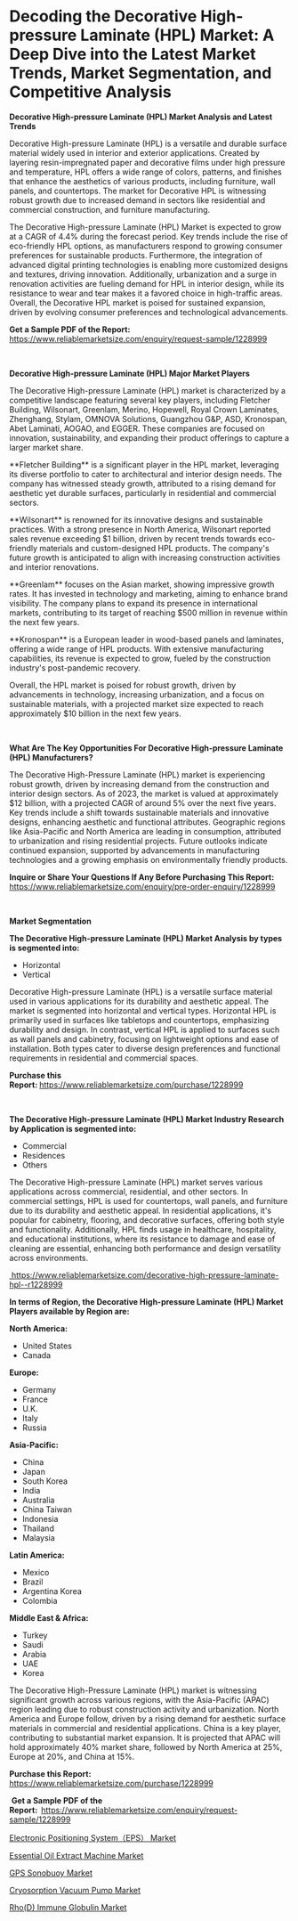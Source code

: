 <p><h1>Decoding the Decorative High-pressure Laminate (HPL) Market: A Deep Dive into the Latest Market Trends, Market Segmentation, and Competitive Analysis</h1></p><p><strong>Decorative High-pressure Laminate (HPL) Market Analysis and Latest Trends</strong></p>
<p><p>Decorative High-pressure Laminate (HPL) is a versatile and durable surface material widely used in interior and exterior applications. Created by layering resin-impregnated paper and decorative films under high pressure and temperature, HPL offers a wide range of colors, patterns, and finishes that enhance the aesthetics of various products, including furniture, wall panels, and countertops. The market for Decorative HPL is witnessing robust growth due to increased demand in sectors like residential and commercial construction, and furniture manufacturing.</p><p>The Decorative High-pressure Laminate (HPL) Market is expected to grow at a CAGR of 4.4% during the forecast period. Key trends include the rise of eco-friendly HPL options, as manufacturers respond to growing consumer preferences for sustainable products. Furthermore, the integration of advanced digital printing technologies is enabling more customized designs and textures, driving innovation. Additionally, urbanization and a surge in renovation activities are fueling demand for HPL in interior design, while its resistance to wear and tear makes it a favored choice in high-traffic areas. Overall, the Decorative HPL market is poised for sustained expansion, driven by evolving consumer preferences and technological advancements.</p></p>
<p><strong>Get a Sample PDF of the Report:&nbsp;</strong> <a href="https://www.reliablemarketsize.com/enquiry/request-sample/1228999?utm_campaign=1888&utm_medium=2&utm_source=Github&utm_content=ia&utm_term=26032025&utm_id=decorative-high-pressure-laminate-hpl">https://www.reliablemarketsize.com/enquiry/request-sample/1228999</a></p>
<p>&nbsp;</p>
<p><strong>Decorative High-pressure Laminate (HPL) Major Market Players</strong></p>
<p><p>The Decorative High-pressure Laminate (HPL) market is characterized by a competitive landscape featuring several key players, including Fletcher Building, Wilsonart, Greenlam, Merino, Hopewell, Royal Crown Laminates, Zhenghang, Stylam, OMNOVA Solutions, Guangzhou G&P, ASD, Kronospan, Abet Laminati, AOGAO, and EGGER. These companies are focused on innovation, sustainability, and expanding their product offerings to capture a larger market share.</p><p>**Fletcher Building** is a significant player in the HPL market, leveraging its diverse portfolio to cater to architectural and interior design needs. The company has witnessed steady growth, attributed to a rising demand for aesthetic yet durable surfaces, particularly in residential and commercial sectors.</p><p>**Wilsonart** is renowned for its innovative designs and sustainable practices. With a strong presence in North America, Wilsonart reported sales revenue exceeding $1 billion, driven by recent trends towards eco-friendly materials and custom-designed HPL products. The company's future growth is anticipated to align with increasing construction activities and interior renovations.</p><p>**Greenlam** focuses on the Asian market, showing impressive growth rates. It has invested in technology and marketing, aiming to enhance brand visibility. The company plans to expand its presence in international markets, contributing to its target of reaching $500 million in revenue within the next few years.</p><p>**Kronospan** is a European leader in wood-based panels and laminates, offering a wide range of HPL products. With extensive manufacturing capabilities, its revenue is expected to grow, fueled by the construction industry's post-pandemic recovery.</p><p>Overall, the HPL market is poised for robust growth, driven by advancements in technology, increasing urbanization, and a focus on sustainable materials, with a projected market size expected to reach approximately $10 billion in the next few years.</p></p>
<p>&nbsp;</p>
<p><strong>What Are The Key Opportunities For Decorative High-pressure Laminate (HPL) Manufacturers?</strong></p>
<p><p>The Decorative High-Pressure Laminate (HPL) market is experiencing robust growth, driven by increasing demand from the construction and interior design sectors. As of 2023, the market is valued at approximately $12 billion, with a projected CAGR of around 5% over the next five years. Key trends include a shift towards sustainable materials and innovative designs, enhancing aesthetic and functional attributes. Geographic regions like Asia-Pacific and North America are leading in consumption, attributed to urbanization and rising residential projects. Future outlooks indicate continued expansion, supported by advancements in manufacturing technologies and a growing emphasis on environmentally friendly products.</p></p>
<p><strong>Inquire or Share Your Questions If Any Before Purchasing This Report:</strong> <a href="https://www.reliablemarketsize.com/enquiry/pre-order-enquiry/1228999?utm_campaign=1888&utm_medium=2&utm_source=Github&utm_content=ia&utm_term=26032025&utm_id=decorative-high-pressure-laminate-hpl">https://www.reliablemarketsize.com/enquiry/pre-order-enquiry/1228999</a></p>
<p>&nbsp;</p>
<p><strong>Market Segmentation</strong></p>
<p><strong>The Decorative High-pressure Laminate (HPL) Market Analysis by types is segmented into:</strong></p>
<p><ul><li>Horizontal</li><li>Vertical</li></ul></p>
<p><p>Decorative High-pressure Laminate (HPL) is a versatile surface material used in various applications for its durability and aesthetic appeal. The market is segmented into horizontal and vertical types. Horizontal HPL is primarily used in surfaces like tabletops and countertops, emphasizing durability and design. In contrast, vertical HPL is applied to surfaces such as wall panels and cabinetry, focusing on lightweight options and ease of installation. Both types cater to diverse design preferences and functional requirements in residential and commercial spaces.</p></p>
<p><strong>Purchase this Report:&nbsp;</strong><a href="https://www.reliablemarketsize.com/purchase/1228999?utm_campaign=1888&utm_medium=2&utm_source=Github&utm_content=ia&utm_term=26032025&utm_id=decorative-high-pressure-laminate-hpl">https://www.reliablemarketsize.com/purchase/1228999</a></p>
<p>&nbsp;</p>
<p><strong>The Decorative High-pressure Laminate (HPL) Market Industry Research by Application is segmented into:</strong></p>
<p><ul><li>Commercial</li><li>Residences</li><li>Others</li></ul></p>
<p><p>The Decorative High-pressure Laminate (HPL) market serves various applications across commercial, residential, and other sectors. In commercial settings, HPL is used for countertops, wall panels, and furniture due to its durability and aesthetic appeal. In residential applications, it's popular for cabinetry, flooring, and decorative surfaces, offering both style and functionality. Additionally, HPL finds usage in healthcare, hospitality, and educational institutions, where its resistance to damage and ease of cleaning are essential, enhancing both performance and design versatility across environments.</p></p>
<p><a href="https://www.reliablemarketsize.com/decorative-high-pressure-laminate-hpl--r1228999?utm_campaign=1888&utm_medium=2&utm_source=Github&utm_content=ia&utm_term=26032025&utm_id=decorative-high-pressure-laminate-hpl">&nbsp;https://www.reliablemarketsize.com/decorative-high-pressure-laminate-hpl--r1228999</a></p>
<p><strong>In terms of Region, the Decorative High-pressure Laminate (HPL) Market Players available by Region are:</strong></p>
<p>
    <p> <strong> North America: </strong>
        <ul>
            <li>United States</li>
            <li>Canada</li>
        </ul>
        </p> 
    <p> <strong> Europe: </strong>
        <ul>
            <li>Germany</li>
            <li>France</li>
            <li>U.K.</li>
            <li>Italy</li>
            <li>Russia</li>
        </ul>
        </p> 
    <p> <strong> Asia-Pacific: </strong>
        <ul>
            <li>China</li>
            <li>Japan</li>
            <li>South Korea</li>
            <li>India</li>
            <li>Australia</li>
            <li>China Taiwan</li>
            <li>Indonesia</li>
            <li>Thailand</li>
            <li>Malaysia</li>
        </ul>
        </p> 
    <p> <strong> Latin America: </strong>
        <ul>
            <li>Mexico</li>
            <li>Brazil</li>
            <li>Argentina Korea</li>
            <li>Colombia</li>
        </ul>
        </p> 
    <p> <strong> Middle East & Africa: </strong>
        <ul>
            <li>Turkey</li>
            <li>Saudi</li>
            <li>Arabia</li>
            <li>UAE</li>
            <li>Korea</li>
        </ul>
    </p>
    </p>
<p><p>The Decorative High-Pressure Laminate (HPL) market is witnessing significant growth across various regions, with the Asia-Pacific (APAC) region leading due to robust construction activity and urbanization. North America and Europe follow, driven by a rising demand for aesthetic surface materials in commercial and residential applications. China is a key player, contributing to substantial market expansion. It is projected that APAC will hold approximately 40% market share, followed by North America at 25%, Europe at 20%, and China at 15%.</p></p>
<p><strong>Purchase this Report: </strong><a href="https://www.reliablemarketsize.com/purchase/1228999?utm_campaign=1888&utm_medium=2&utm_source=Github&utm_content=ia&utm_term=26032025&utm_id=decorative-high-pressure-laminate-hpl">https://www.reliablemarketsize.com/purchase/1228999</a></p>
<p>&nbsp;<strong>Get a Sample PDF of the Report:&nbsp;&nbsp;</strong><a href="https://www.reliablemarketsize.com/enquiry/request-sample/1228999?utm_campaign=1888&utm_medium=2&utm_source=Github&utm_content=ia&utm_term=26032025&utm_id=decorative-high-pressure-laminate-hpl">https://www.reliablemarketsize.com/enquiry/request-sample/1228999</a></p>
<p><strong></strong></p>
<p><p><a href="https://github.com/wycheelwayeu/Market-Research-Report-List-1/blob/main/electronic-positioning-systemeps-market.md?utm_campaign=1888&utm_medium=2&utm_source=Github&utm_content=ia&utm_term=26032025&utm_id=decorative-high-pressure-laminate-hpl">Electronic Positioning System（EPS） Market</a></p><p><a href="https://github.com/pezezlarue7h/Market-Research-Report-List-1/blob/main/essential-oil-extract-machine-market.md?utm_campaign=1888&utm_medium=2&utm_source=Github&utm_content=ia&utm_term=26032025&utm_id=decorative-high-pressure-laminate-hpl">Essential Oil Extract Machine Market</a></p><p><a href="https://github.com/auriashetzxj/Market-Research-Report-List-1/blob/main/gps-sonobuoy-market.md?utm_campaign=1888&utm_medium=2&utm_source=Github&utm_content=ia&utm_term=26032025&utm_id=decorative-high-pressure-laminate-hpl">GPS Sonobuoy Market</a></p><p><a href="https://github.com/gulaimolin/Market-Research-Report-List-7/blob/main/cryosorption-vacuum-pump-market.md?utm_campaign=1888&utm_medium=2&utm_source=Github&utm_content=ia&utm_term=26032025&utm_id=decorative-high-pressure-laminate-hpl">Cryosorption Vacuum Pump Market</a></p><p><a href="https://github.com/lazloklitz2e/Market-Research-Report-List-1/blob/main/rhod-immune-globulin-market.md?utm_campaign=1888&utm_medium=2&utm_source=Github&utm_content=ia&utm_term=26032025&utm_id=decorative-high-pressure-laminate-hpl">Rho(D) Immune Globulin Market</a></p></p>